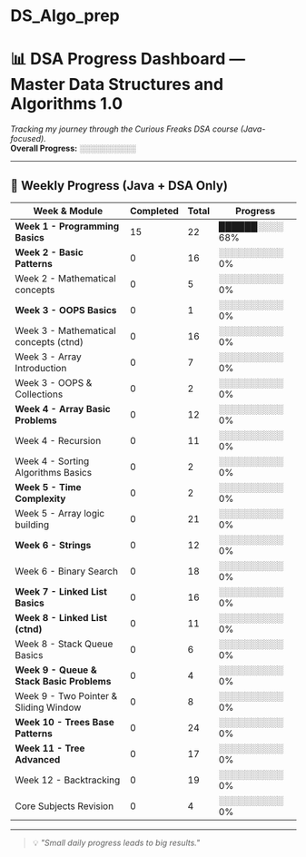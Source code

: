 # DS_Algo_prep
# 📊 DSA Progress Dashboard — Master Data Structures and Algorithms 1.0

_Tracking my journey through the Curious Freaks DSA course (Java-focused)._  
**Overall Progress:** ░░░░░░░░░░

---

## 📅 Weekly Progress (Java + DSA Only)

| Week & Module                              | Completed | Total | Progress       |
|--------------------------------------------|-----------|-------|----------------|
| **Week 1 - Programming Basics**            | 15        | 22    | ██████░░░░ 68% |
| **Week 2 - Basic Patterns**                 | 0         | 16    | ░░░░░░░░░░ 0%  |
| Week 2 - Mathematical concepts             | 0         | 5     | ░░░░░░░░░░ 0%  |
| **Week 3 - OOPS Basics**                    | 0         | 1     | ░░░░░░░░░░ 0%  |
| Week 3 - Mathematical concepts (ctnd)      | 0         | 16    | ░░░░░░░░░░ 0%  |
| Week 3 - Array Introduction                | 0         | 7     | ░░░░░░░░░░ 0%  |
| Week 3 - OOPS & Collections                 | 0         | 2     | ░░░░░░░░░░ 0%  |
| **Week 4 - Array Basic Problems**           | 0         | 12    | ░░░░░░░░░░ 0%  |
| Week 4 - Recursion                         | 0         | 11    | ░░░░░░░░░░ 0%  |
| Week 4 - Sorting Algorithms Basics          | 0         | 2     | ░░░░░░░░░░ 0%  |
| **Week 5 - Time Complexity**                | 0         | 2     | ░░░░░░░░░░ 0%  |
| Week 5 - Array logic building               | 0         | 21    | ░░░░░░░░░░ 0%  |
| **Week 6 - Strings**                        | 0         | 12    | ░░░░░░░░░░ 0%  |
| Week 6 - Binary Search                     | 0         | 18    | ░░░░░░░░░░ 0%  |
| **Week 7 - Linked List Basics**             | 0         | 16    | ░░░░░░░░░░ 0%  |
| **Week 8 - Linked List (ctnd)**              | 0         | 11    | ░░░░░░░░░░ 0%  |
| Week 8 - Stack Queue Basics                 | 0         | 6     | ░░░░░░░░░░ 0%  |
| **Week 9 - Queue & Stack Basic Problems**    | 0         | 4     | ░░░░░░░░░░ 0%  |
| Week 9 - Two Pointer & Sliding Window       | 0         | 8     | ░░░░░░░░░░ 0%  |
| **Week 10 - Trees Base Patterns**            | 0         | 24    | ░░░░░░░░░░ 0%  |
| **Week 11 - Tree Advanced**                  | 0         | 17    | ░░░░░░░░░░ 0%  |
| Week 12 - Backtracking                      | 0         | 19    | ░░░░░░░░░░ 0%  |
| Core Subjects Revision                      | 0         | 4     | ░░░░░░░░░░ 0%  |

---

> 💡 *"Small daily progress leads to big results."*
